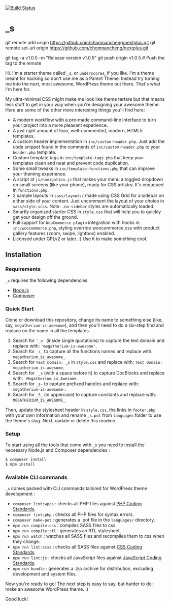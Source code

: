 [![Build Status](https://travis-ci.org/Automattic/_s.svg?branch=master)](https://travis-ci.org/Automattic/_s)

# \_s

git remote add origin https://github.com/chomnancheng/nextplus.git
git remote set-url origin https://github.com/chomnancheng/nextplus.git

git tag -a v1.0.5 -m "Release version v1.0.5"
git push origin v1.0.5 # Push the tag to the remote

Hi. I'm a starter theme called `_s`, or `underscores`, if you like. I'm a theme meant for hacking so don't use me as a Parent Theme. Instead try turning me into the next, most awesome, WordPress theme out there. That's what I'm here for.

My ultra-minimal CSS might make me look like theme tartare but that means less stuff to get in your way when you're designing your awesome theme. Here are some of the other more interesting things you'll find here:

- A modern workflow with a pre-made command-line interface to turn your project into a more pleasant experience.
- A just right amount of lean, well-commented, modern, HTML5 templates.
- A custom header implementation in `inc/custom-header.php`. Just add the code snippet found in the comments of `inc/custom-header.php` to your `header.php` template.
- Custom template tags in `inc/template-tags.php` that keep your templates clean and neat and prevent code duplication.
- Some small tweaks in `inc/template-functions.php` that can improve your theming experience.
- A script at `js/navigation.js` that makes your menu a toggled dropdown on small screens (like your phone), ready for CSS artistry. It's enqueued in `functions.php`.
- 2 sample layouts in `sass/layouts/` made using CSS Grid for a sidebar on either side of your content. Just uncomment the layout of your choice in `sass/style.scss`.
  Note: `.no-sidebar` styles are automatically loaded.
- Smartly organized starter CSS in `style.css` that will help you to quickly get your design off the ground.
- Full support for `WooCommerce plugin` integration with hooks in `inc/woocommerce.php`, styling override woocommerce.css with product gallery features (zoom, swipe, lightbox) enabled.
- Licensed under GPLv2 or later. :) Use it to make something cool.

## Installation

### Requirements

`_s` requires the following dependencies:

- [Node.js](https://nodejs.org/)
- [Composer](https://getcomposer.org/)

### Quick Start

Clone or download this repository, change its name to something else (like, say, `megatherium-is-awesome`), and then you'll need to do a six-step find and replace on the name in all the templates.

1. Search for `'_s'` (inside single quotations) to capture the text domain and replace with: `'megatherium-is-awesome'`.
2. Search for `_s_` to capture all the functions names and replace with: `megatherium_is_awesome_`.
3. Search for `Text Domain: _s` in `style.css` and replace with: `Text Domain: megatherium-is-awesome`.
4. Search for <code>&nbsp;\_s</code> (with a space before it) to capture DocBlocks and replace with: <code>&nbsp;Megatherium_is_Awesome</code>.
5. Search for `_s-` to capture prefixed handles and replace with: `megatherium-is-awesome-`.
6. Search for `_S_` (in uppercase) to capture constants and replace with: `MEGATHERIUM_IS_AWESOME_`.

Then, update the stylesheet header in `style.css`, the links in `footer.php` with your own information and rename `_s.pot` from `languages` folder to use the theme's slug. Next, update or delete this readme.

### Setup

To start using all the tools that come with `_s` you need to install the necessary Node.js and Composer dependencies :

```sh
$ composer install
$ npm install
```

### Available CLI commands

`_s` comes packed with CLI commands tailored for WordPress theme development :

- `composer lint:wpcs` : checks all PHP files against [PHP Coding Standards](https://developer.wordpress.org/coding-standards/wordpress-coding-standards/php/).
- `composer lint:php` : checks all PHP files for syntax errors.
- `composer make-pot` : generates a .pot file in the `languages/` directory.
- `npm run compile:css` : compiles SASS files to css.
- `npm run compile:rtl` : generates an RTL stylesheet.
- `npm run watch` : watches all SASS files and recompiles them to css when they change.
- `npm run lint:scss` : checks all SASS files against [CSS Coding Standards](https://developer.wordpress.org/coding-standards/wordpress-coding-standards/css/).
- `npm run lint:js` : checks all JavaScript files against [JavaScript Coding Standards](https://developer.wordpress.org/coding-standards/wordpress-coding-standards/javascript/).
- `npm run bundle` : generates a .zip archive for distribution, excluding development and system files.

Now you're ready to go! The next step is easy to say, but harder to do: make an awesome WordPress theme. :)

Good luck!
